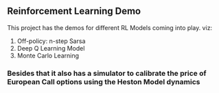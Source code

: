 ## Reinforcement Learning Demo 

This project has the demos for different RL Models coming into play. viz:
1) Off-policy: n-step Sarsa
2) Deep Q Learning Model
3) Monte Carlo Learning

### Besides that it also has a simulator to calibrate the price of European Call options using the Heston Model dynamics
